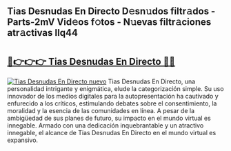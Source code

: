 ## Tias Desnudas En Directo D𝚎sn𝚞dos filtr𝚊dos - Parts-2mV Vid𝚎os f𝚘tos - N𝚞evas filtr𝚊ciones atr𝚊ctivas IIq44

# <h2><a href="http://mb7yc4.tromn.icu/?c=Tias+Desnudas+En+Directo">🔗👉👉👉 Tias Desnudas En Directo 🔗🔗</a></h2>

[![Tias Desnudas En Directo nuevo](https://i.imgur.com/pEAQMta.gif)](http://mb7yc4.tromn.icu/?c=Tias+Desnudas+En+Directo)
Tias Desnudas En Directo, una personalidad intrigante y enigmática, elude la categorización simple. Su uso innovador de los medios digitales para la autopresentación ha cautivado y enfurecido a los críticos, estimulando debates sobre el consentimiento, la moralidad y la esencia de las comunidades en línea. A pesar de la ambigüedad de sus planes de futuro, su impacto en el mundo virtual es innegable. Armado con una dedicación inquebrantable y un atractivo innegable, el alcance de Tias Desnudas En Directo en el mundo virtual es expansivo.
